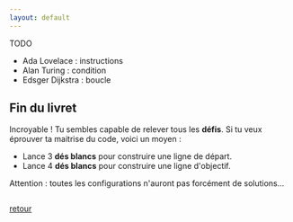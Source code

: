 ```yaml
---
layout: default
---
```


<div markdown="1">

TODO

* Ada Lovelace : instructions
* Alan Turing : condition
* Edsger Dijkstra : boucle

</div>

<div markdown="1">

## Fin du livret

Incroyable ! Tu sembles capable de relever tous les **défis**. Si tu veux éprouver ta maitrise du code, voici un moyen :

* Lance 3 **dés blancs** pour construire une ligne de départ.
* Lance 4 **dés blancs** pour construire une ligne d'objectif.

Attention : toutes les configurations n'auront pas forcément de solutions...

</div>

<div markdown="1" style="grid-column: 1 / -1; display: flex; justify-content: start">

[retour](./8)

</div>
